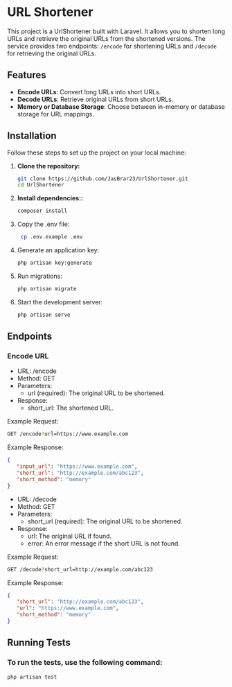 # URL Shortener

This project is a UrlShortener built with Laravel. It allows you to shorten long URLs and retrieve the original URLs from the
shortened versions. The service provides two endpoints: `/encode` for shortening URLs and `/decode` for retrieving the original URLs.

## Features

- **Encode URLs**: Convert long URLs into short URLs.
- **Decode URLs**: Retrieve original URLs from short URLs.
- **Memory or Database Storage**: Choose between in-memory or database storage for URL mappings.

## Installation

Follow these steps to set up the project on your local machine:

1. **Clone the repository:**

   ```bash
   git clone https://github.com/JasBrar23/UrlShortener.git
   cd UrlShortener
   ```

2. **Install dependencies::**

    ```bash
   composer install
   ```

3. Copy the .env file:

   ```bash
    cp .env.example .env
   ```

4. Generate an application key:

    ```bash
   php artisan key:generate
   ```

5. Run migrations:

    ```bash
   php artisan migrate
   ```

6. Start the development server:

    ```bash
   php artisan serve
   ```

## Endpoints

### Encode URL

* URL: /encode
* Method: GET
* Parameters:
    * url (required): The original URL to be shortened.
* Response:
    * short_url: The shortened URL.

Example Request:

  ```bash
  GET /encode?url=https://www.example.com
  ```

Example Response:

 ```json
{
    "input_url": "https://www.example.com",
    "short_url": "http://example.com/abc123",
    "short_method": "memory"
}
 ```

* URL: /decode
* Method: GET
* Parameters:
    * short_url (required): The original URL to be shortened.
* Response:
    * url: The original URL if found.
    * error: An error message if the short URL is not found.

Example Request:

  ```bash
  GET /decode?short_url=http://example.com/abc123
  ```

Example Response:

 ```json
{
    "short_url": "http://example.com/abc123",
    "url": "https://www.example.com",
    "short_method": "memory"
}
 ```

## Running Tests

### To run the tests, use the following command:

  ```bash
  php artisan test
  ```
